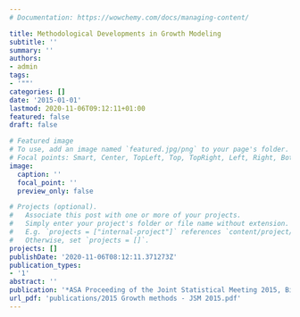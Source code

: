 ```yaml
---
# Documentation: https://wowchemy.com/docs/managing-content/

title: Methodological Developments in Growth Modeling
subtitle: ''
summary: ''
authors:
- admin
tags:
- '""'
categories: []
date: '2015-01-01'
lastmod: 2020-11-06T09:12:11+01:00
featured: false
draft: false

# Featured image
# To use, add an image named `featured.jpg/png` to your page's folder.
# Focal points: Smart, Center, TopLeft, Top, TopRight, Left, Right, BottomLeft, Bottom, BottomRight.
image:
  caption: ''
  focal_point: ''
  preview_only: false

# Projects (optional).
#   Associate this post with one or more of your projects.
#   Simply enter your project's folder or file name without extension.
#   E.g. `projects = ["internal-project"]` references `content/project/deep-learning/index.md`.
#   Otherwise, set `projects = []`.
projects: []
publishDate: '2020-11-06T08:12:11.371273Z'
publication_types:
- '1'
abstract: ''
publication: '*ASA Proceeding of the Joint Statistical Meeting 2015, Biometrics Section*'
url_pdf: 'publications/2015 Growth methods - JSM 2015.pdf'
---
```

